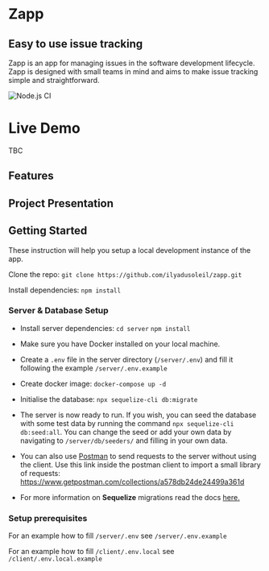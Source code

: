 # Zapp

## Easy to use issue tracking

Zapp is an app for managing issues in the software development lifecycle. Zapp is designed with small teams in mind and aims to make issue tracking simple and straightforward.

![Node.js CI](https://github.com/ilyadusoleil/zapp/workflows/Node.js%20CI/badge.svg)

# Live Demo

TBC

## Features

## Project Presentation

## Getting Started

These instruction will help you setup a local development instance of the app.

Clone the repo: `git clone https://github.com/ilyadusoleil/zapp.git`

Install dependencies: `npm install`

### Server & Database Setup

- Install server dependencies:
  `cd server`
  `npm install`
- Make sure you have Docker installed on your local machine.
- Create a `.env` file in the server directory (`/server/.env`) and fill it following the example `/server/.env.example`
- Create docker image: `docker-compose up -d`
- Initialise the database: `npx sequelize-cli db:migrate`

- The server is now ready to run. If you wish, you can seed the database with some test data by running the command `npx sequelize-cli db:seed:all`. You can change the seed or add your own data by navigating to `/server/db/seeders/` and filling in your own data.

- You can also use [Postman](https://www.postman.com/) to send requests to the server without using the client. Use this link inside the postman client to import a small library of requests: https://www.getpostman.com/collections/a578db24de24499a361d

- For more information on **Sequelize** migrations read the docs [here.](https://sequelize.org/master/manual/migrations.html)

### Setup prerequisites

For an example how to fill `/server/.env` see `/server/.env.example`

For an example how to fill `/client/.env.local` see `/client/.env.local.example`
